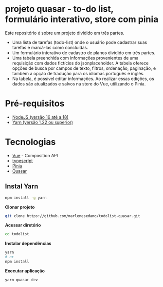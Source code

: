 # projeto quasar - to-do list, formulário interativo, store com pinia

Este repositório é sobre um projeto dividido em três partes.

- Uma lista de tarefas (todo-list) onde o usuário pode cadastrar suas tarefas e marcá-las como concluídas.
- Um formulário interativo de cadastro de planos dividido em três partes.
- Uma tabela preenchida com informações provenientes de uma requisição com dados fictícios do jsonplaceholder. A tabela oferece opções de busca por campos de texto, filtros, ordenação, paginação, e também a opção de tradução para os idiomas português e inglês.
- Na tabela, é possível editar informações. Ao realizar essas edições, os dados são atualizados e salvos na store do Vue, utilizando o Pinia.

# Pré-requisitos

- [NodeJS (versão 16 até a 18)](https://nodejs.org/en/)
- [Yarn (versão 1.22 ou superior)](https://yarnpkg.com/)

# Tecnologias

- [Vue](https://vuejs.org/) - Composition API
- [typescript](https://www.typescriptlang.org/)
- [Pinia](https://pinia.vuejs.org/)
- [Quasar](https://quasar.dev/)

## Instal Yarn

```bash
npm install -g yarn
```

**Clonar projeto**

```bash
git clone https://github.com/marlenesedano/todolist-quasar.git
```

**Acessar diretório**

```bash
cd todolist
```

**Instalar dependências**

```bash
yarn
# or
npm install
```

**Executar aplicação**

```bash
yarn quasar dev
```
